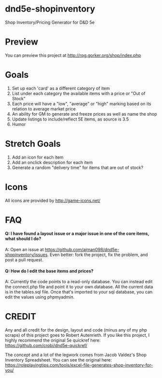 dnd5e-shopinventory
===================

Shop Inventory/Pricing Generator for D&amp;D 5e


Preview
=======

You can preview this project at http://rpg.gorker.org/shop/index.php


Goals
=====

1. Set up each 'card' as a different category of item
2. List under each category the available items with a price or "Out of Stock"
3. Each price will have a "low", "average" or "high" marking based on its relation to average market price
4. An ability for GM to generate and freeze prices as well as name the shop
5. Update listings to include/reflect 5E items, as source is 3.5
6. Humor


Stretch Goals
=============

1. Add an icon for each item
2. Add an onclick description for each item
3. Generate a random "delivery time" for items that are out of stock?


Icons
=====

All icons are provided by http://game-icons.net/


FAQ
===

#### Q: I have found a layout issue or a major issue in one of the core items, what should I do? ####
A: Open an issue at https://github.com/ajman098/dnd5e-shopinventory/issues. Even better: fork the project, fix the problem, and post a pull request.

#### Q: How do I edit the base items and prices? ####
A: Currently the code points to a read-only database. You can instead edit the connect.php file and point it to your own database. All the current data is in the tables.sql file. Once that's imported to your sql database, you can edit the values using phpmyadmin.


CREDIT
======

Any and all credit for the design, layout and code (minus any of my php scraps) of this project goes to Robert Autenrieth. If you like this project, I highly recommend the original 5e quickref here: https://github.com/crobi/dnd5e-quickref/

The concept and a lot of the legwork comes from Jacob Valdez's Shop Inventory Spreadsheet. You can see the original here: https://roleplayingtips.com/tools/excel-file-generates-shop-inventory-for-you/
